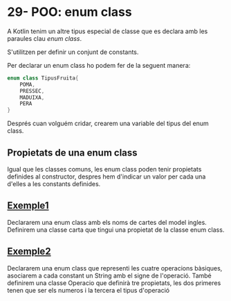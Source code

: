 # 29- POO: enum class

A Kotlin tenim un altre tipus especial de classe que es declara amb les paraules clau *enum class*.

S'utilitzen per definir un conjunt de constants.

Per declarar un enum class ho podem fer de la seguent manera:

```kotlin
enum class TipusFruita{
	POMA,
	PRESSEC,
	MADUIXA,
	PERA
}
```

Després cuan volguém cridar, crearem una variable del tipus del enum class.

## Propietats de una enum class

Igual que les classes comuns, les enum class poden tenir propietats definides al constructor, despres hem d'indicar un valor per cada una d'elles a les constants definides.


## [Exemple1](https://github.com/marcmoiagese/curskotlin/blob/master/29-POO-enum_class/Exemple1/src/main/kotlin/Main.kt)

Declararem una enum class amb els noms de cartes del model ingles.
Definirem una classe carta que tingui una propietat de la classe enum class.

## [Exemple2](https://github.com/marcmoiagese/curskotlin/blob/master/29-POO-enum_class/Exemple2/src/main/kotlin/Main.kt)

Declararem una enum class que representi les cuatre operacions bàsiques, asociarem a cada constant un String amb el signe de l'operació.
També definirem una classe Operacio que definirà tre propietats, les dos primeres tenen que ser els numeros i la tercera el tipus d'operació
